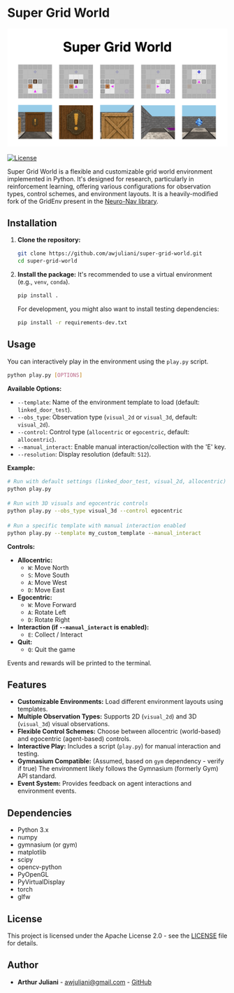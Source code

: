 # Super Grid World

![Super Grid World Banner](banner.png)

[![License](https://img.shields.io/badge/License-Apache_2.0-blue.svg)](https://opensource.org/licenses/Apache-2.0)

Super Grid World is a flexible and customizable grid world environment implemented in Python. It's designed for research, particularly in reinforcement learning, offering various configurations for observation types, control schemes, and environment layouts. It is a heavily-modified fork of the GridEnv present in the [Neuro-Nav library](https://github.com/awjuliani/Neuro-Nav).

## Installation

1.  **Clone the repository:**
    ```bash
    git clone https://github.com/awjuliani/super-grid-world.git
    cd super-grid-world
    ```

2.  **Install the package:**
    It's recommended to use a virtual environment (e.g., `venv`, `conda`).
    ```bash
    pip install .
    ```
    For development, you might also want to install testing dependencies:
    ```bash
    pip install -r requirements-dev.txt
    ```

## Usage

You can interactively play in the environment using the `play.py` script.

```bash
python play.py [OPTIONS]
```

**Available Options:**

*   `--template`: Name of the environment template to load (default: `linked_door_test`).
*   `--obs_type`: Observation type (`visual_2d` or `visual_3d`, default: `visual_2d`).
*   `--control`: Control type (`allocentric` or `egocentric`, default: `allocentric`).
*   `--manual_interact`: Enable manual interaction/collection with the 'E' key.
*   `--resolution`: Display resolution (default: `512`).

**Example:**

```bash
# Run with default settings (linked_door_test, visual_2d, allocentric)
python play.py

# Run with 3D visuals and egocentric controls
python play.py --obs_type visual_3d --control egocentric

# Run a specific template with manual interaction enabled
python play.py --template my_custom_template --manual_interact
```

**Controls:**

*   **Allocentric:**
    *   `W`: Move North
    *   `S`: Move South
    *   `A`: Move West
    *   `D`: Move East
*   **Egocentric:**
    *   `W`: Move Forward
    *   `A`: Rotate Left
    *   `D`: Rotate Right
*   **Interaction (if `--manual_interact` is enabled):**
    *   `E`: Collect / Interact
*   **Quit:**
    *   `Q`: Quit the game

Events and rewards will be printed to the terminal.

## Features

*   **Customizable Environments:** Load different environment layouts using templates.
*   **Multiple Observation Types:** Supports 2D (`visual_2d`) and 3D (`visual_3d`) visual observations.
*   **Flexible Control Schemes:** Choose between allocentric (world-based) and egocentric (agent-based) controls.
*   **Interactive Play:** Includes a script (`play.py`) for manual interaction and testing.
*   **Gymnasium Compatible:** (Assumed, based on `gym` dependency - verify if true) The environment likely follows the Gymnasium (formerly Gym) API standard.
*   **Event System:** Provides feedback on agent interactions and environment events.

## Dependencies

*   Python 3.x
*   numpy
*   gymnasium (or gym)
*   matplotlib
*   scipy
*   opencv-python
*   PyOpenGL
*   PyVirtualDisplay
*   torch
*   glfw

## License

This project is licensed under the Apache License 2.0 - see the [LICENSE](LICENSE.md) file for details.

## Author

*   **Arthur Juliani** - [awjuliani@gmail.com](mailto:awjuliani@gmail.com) - [GitHub](https://github.com/awjuliani)